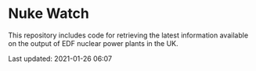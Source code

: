# Nuke Watch

This repository includes code for retrieving the latest information available on the output of EDF nuclear power plants in the UK.

Last updated: 2021-01-26 06:07